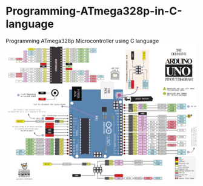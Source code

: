 # Programming-ATmega328p-in-C-language
Programming ATmega328p Microcontroller using C language
<img src='arduino_uno_pin_out.jpg'></img>
